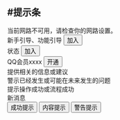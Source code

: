#提示条
---

<div class="ui-tooltips ui-tooltips-warn">
    <div class="ui-tooltips-cnt ui-tooltips-cnt-link ui-border-b">
        <i></i>当前网路不可用，请检查你的网路设置。
    </div>
</div>
<div class="ui-tooltips ui-tooltips-guide">
    <div class="ui-tooltips-cnt ui-border-b">
        新手引导、功能引导
        <button class="ui-btn">加入</button>
    </div>
</div>
<div class="ui-tooltips ui-tooltips-state">
    <div class="ui-tooltips-cnt ui-border-b">
        状态
        <button class="ui-btn ui-btn-primary">加入</button>
    </div>
</div>
<div class="ui-tooltips ui-tooltips-vip">
    <div class="ui-tooltips-cnt">
        <i class="ui-icon-vip"></i>
        <span>QQ会员xxxx</span>
        <button class="ui-btn-vip">开通</button>
    </div>
</div>
<div class="ui-tips ui-tips-info">
    <i></i>提供相关的信息或建议
</div>
<div class="ui-tips ui-tips-warn">
    <i></i>警示已经发生或可能在未来发生的问题
</div>
 <div  class="ui-tips ui-tips-success">
    <i></i>提示操作成功或流程成功
</div>
<div class="ui-tips-news-wrap">
    <div  class="ui-tips-news">
        新消息
    </div>
</div>
<div class="ui-btn-group ui-btn-group-bottom">
    <button type="button" id="btn1">成功提示</button>
    <button type="button"  id="btn2">内容提示</button>
    <button type="button"  id="btn3">警告提示</button>
</div> 
<script type="text/javascript">
var el,el2,el3;
$("#btn1").tap(function(){
    el=$.tips({
        content:'温馨提示内容',
        stayTime:2000,
        type:"success"
    })
    el.on("tips:hide",function(){
        console.log("tips hide");
    })

});
$("#btn2").tap(function(){
    el2=$.tips({
        content:'温馨提示内容',
        stayTime:2000,
        type:"info"
    })
    el2.on("tips:hide",function(){
        console.log("tips hide");
    })
});
$("#btn3").tap(function(){
    el3=$.tips({
        content:'温馨提示内容',
        stayTime:2000,
        type:"warn"
    })
    el3.on("tips:hide",function(){
        console.log("tips hide");
    })
});
</script>
